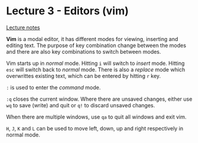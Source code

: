 # Lecture 3 - Editors (vim)
[Lecture notes](https://missing.csail.mit.edu/2020/editors/)

**Vim** is a modal editor, it has different modes for viewing, inserting and editing text. The purpose of key combination change between the modes and there are also key combinations to switch between modes.

Vim starts up in *normal* mode. Hitting `i` will switch to *insert* mode. Hitting `esc` will switch back to *normal* mode. There is also a *replace* mode which overwrittes existing text, which can be entered by hitting `r` key. 

`:` is used to enter the *command* mode.

`:q` closes the current window. Where there are unsaved changes, either use `wq` to save (write) and quit or `q!` to discard unsaved changes.

When there are multiple windows, use `qa` to quit all windows and exit vim. 

`H`, `J`, `K` and `L` can be used to move left, down, up and right respectively in normal mode.
